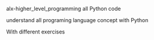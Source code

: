 alx-higher_level_programming
all Python code


understand all programing language concept with Python 

With different exercises




